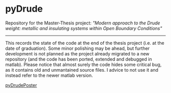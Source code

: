# pyDrude
 Repository for the Master-Thesis project: *"Modern approach to the Drude weight: metallic and insulating systems within Open Boundary Conditions"*
 
---------------------------
 
This records the state of the code at the end of the thesis project (i.e. at the date of graduation). Some minor polishing may be ahead, but further development is not planned as the project already migrated to a new repository (and the code has been ported, extended and debugged in matlab). Please notice that almost surely the code hides some critical bug, as it contains old and unmantained source files. I advice to not use it and instead refer to the newer matlab version.

[pyDrudePoster](PicToReadme/repository-readme-image.svg?raw=true)
